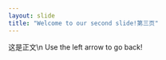 ```yaml
---
layout: slide
title: "Welcome to our second slide!第三页"
---
```

这是正文\n
Use the left arrow to go back!
